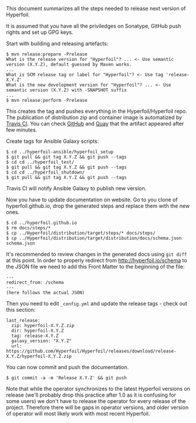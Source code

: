 This document summarizes all the steps needed to release next version of Hyperfoil.

It is assumed that you have all the priviledges on Sonatype, GitHub push rights and set up GPG keys.

Start with building and releasing artefacts:

```
$ mvn release:prepare -Prelease
What is the release version for "Hyperfoil"? ... <- Use semantic version (X.Y.Z), default guessed by Maven works.
...
What is SCM release tag or label for "Hyperfoil"? <- Use tag 'release-X.Y.Z'
What is the new development version for "Hyperfoil"? ... <- Use semantic version (X.Y.Z) with -SNAPSHOT suffix
...
$ mvn release:perform -Prelease
```

This creates the tag and pushes everything in the Hyperfoil/Hyperfoil repo. The publication of distribution zip and container image is automatized by [Travis CI](https://www.travis-ci.org/Hyperfoil/Hyperfoil). You can check [GitHub](https://github.com/Hyperfoil/Hyperfoil/releases) and [Quay](https://quay.io/repository/hyperfoil/hyperfoil?tab=tags) that the artifact appeared after few minutes. 

Create tags for Ansible Galaxy scripts:
```
$ cd ../hyperfoil-ansible/hyperfoil_setup
$ git pull && git tag X.Y.Z && git push --tags
$ cd cd ../hyperfoil_test/
$ git pull && git tag X.Y.Z && git push --tags
$ cd cd ../hyperfoil_shutdown/
$ git pull && git tag X.Y.Z && git push --tags
```

Travis CI will notify Ansible Galaxy to publish new version.

Now you have to update documentation on website. Go to you clone of hyperfoil.github.io, drop the generated steps and replace them with the new ones.
```
$ cd ../hyperfoil.github.io
$ rm docs/steps/*
$ cp ../Hyperfoil/distribution/target/steps/* docs/steps/
$ cp ../Hyperfoil/distribution/target/distribution/docs/schema.json schema.json
```

It's recommended to review changes in the generated docs using `git diff` at this point.
In order to properly redirect from http://hyperfoil.io/schema to the JSON file we need to add this Front Matter to the beginning of the file:

```
---
redirect_from: /schema
---
(here follows the actual JSON)
```

Then you need to edit `_config.yml` and update the release tags - check out this section:
```
last_release:
  zip: hyperfoil-X.Y.Z.zip
  dir: hyperfoil-X.Y.Z
  tag: release-X.Y.Z
  galaxy_version: "X.Y.Z"
  url: https://github.com/Hyperfoil/Hyperfoil/releases/download/release-X.Y.Z/hyperfoil-X.Y.Z.zip
```

You can now commit and push the documentation.
```
$ git commit -a -m 'Release X.Y.Z' && git push
```

Note that while the operator synchronizes to the latest Hyperfoil versions on release (we'll probably drop this practice after 1.0 as it is confusing for some users) we don't have to release the operator for every release of the project. Therefore there will be gaps in operator versions, and older version of operator will most likely work with most recent Hyperfoil.